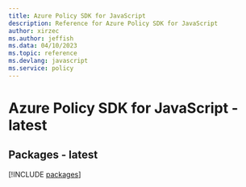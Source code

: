 ```yaml
---
title: Azure Policy SDK for JavaScript
description: Reference for Azure Policy SDK for JavaScript
author: xirzec
ms.author: jeffish
ms.data: 04/10/2023
ms.topic: reference
ms.devlang: javascript
ms.service: policy
---
```

# Azure Policy SDK for JavaScript - latest
## Packages - latest
[!INCLUDE [packages](policy-index.md)]